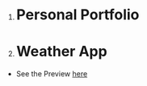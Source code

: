 1. # Personal Portfolio

2. # Weather App
- See the Preview <a href="https://65a4d0aa99d60908cbb26fd5--unique-sfogliatella-5c8278.netlify.app/" target="_blank">here</a>
